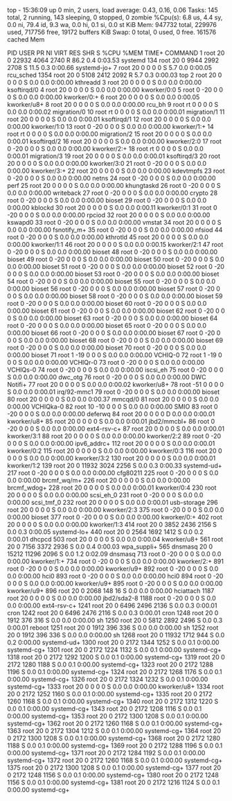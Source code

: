 top - 15:36:09 up 0 min,  2 users,  load average: 0.43, 0.16, 0.06
Tasks: 145 total,   2 running, 143 sleeping,   0 stopped,   0 zombie
%Cpu(s):  6.8 us,  4.4 sy,  0.0 ni, 79.4 id,  9.3 wa,  0.0 hi,  0.1 si,  0.0 st
KiB Mem:    947732 total,   229976 used,   717756 free,    19172 buffers
KiB Swap:        0 total,        0 used,        0 free.   161576 cached Mem

  PID USER      PR  NI    VIRT    RES    SHR S  %CPU %MEM     TIME+ COMMAND
    1 root      20   0   22932   4064   2740 R  86.2  0.4   0:03.53 systemd
  134 root      20   0    9944   2992   2708 S  11.5  0.3   0:00.66 systemd-jo+
    7 root      20   0       0      0      0 S   5.7  0.0   0:00.05 rcu_sched
 1354 root      20   0    5108   2412   2092 R   5.7  0.3   0:00.03 top
    2 root      20   0       0      0      0 S   0.0  0.0   0:00.00 kthreadd
    3 root      20   0       0      0      0 S   0.0  0.0   0:00.00 ksoftirqd/0
    4 root      20   0       0      0      0 S   0.0  0.0   0:00.00 kworker/0:0
    5 root       0 -20       0      0      0 S   0.0  0.0   0:00.00 kworker/0:+
    6 root      20   0       0      0      0 S   0.0  0.0   0:00.05 kworker/u8+
    8 root      20   0       0      0      0 S   0.0  0.0   0:00.00 rcu_bh
    9 root      rt   0       0      0      0 S   0.0  0.0   0:00.02 migration/0
   10 root      rt   0       0      0      0 S   0.0  0.0   0:00.01 migration/1
   11 root      20   0       0      0      0 S   0.0  0.0   0:00.01 ksoftirqd/1
   12 root      20   0       0      0      0 S   0.0  0.0   0:00.00 kworker/1:0
   13 root       0 -20       0      0      0 S   0.0  0.0   0:00.00 kworker/1:+
   14 root      rt   0       0      0      0 S   0.0  0.0   0:00.00 migration/2
   15 root      20   0       0      0      0 S   0.0  0.0   0:00.01 ksoftirqd/2
   16 root      20   0       0      0      0 S   0.0  0.0   0:00.00 kworker/2:0
   17 root       0 -20       0      0      0 S   0.0  0.0   0:00.00 kworker/2:+
   18 root      rt   0       0      0      0 S   0.0  0.0   0:00.01 migration/3
   19 root      20   0       0      0      0 S   0.0  0.0   0:00.01 ksoftirqd/3
   20 root      20   0       0      0      0 S   0.0  0.0   0:00.00 kworker/3:0
   21 root       0 -20       0      0      0 S   0.0  0.0   0:00.00 kworker/3:+
   22 root      20   0       0      0      0 S   0.0  0.0   0:00.00 kdevtmpfs
   23 root       0 -20       0      0      0 S   0.0  0.0   0:00.00 netns
   24 root       0 -20       0      0      0 S   0.0  0.0   0:00.00 perf
   25 root      20   0       0      0      0 S   0.0  0.0   0:00.00 khungtaskd
   26 root       0 -20       0      0      0 S   0.0  0.0   0:00.00 writeback
   27 root       0 -20       0      0      0 S   0.0  0.0   0:00.00 crypto
   28 root       0 -20       0      0      0 S   0.0  0.0   0:00.00 bioset
   29 root       0 -20       0      0      0 S   0.0  0.0   0:00.00 kblockd
   30 root      20   0       0      0      0 S   0.0  0.0   0:00.11 kworker/0:1
   31 root       0 -20       0      0      0 S   0.0  0.0   0:00.00 rpciod
   32 root      20   0       0      0      0 S   0.0  0.0   0:00.00 kswapd0
   33 root       0 -20       0      0      0 S   0.0  0.0   0:00.00 vmstat
   34 root      20   0       0      0      0 S   0.0  0.0   0:00.00 fsnotify_m+
   35 root       0 -20       0      0      0 S   0.0  0.0   0:00.00 nfsiod
   44 root       0 -20       0      0      0 S   0.0  0.0   0:00.00 kthrotld
   45 root      20   0       0      0      0 S   0.0  0.0   0:00.00 kworker/1:1
   46 root      20   0       0      0      0 S   0.0  0.0   0:00.15 kworker/2:1
   47 root       0 -20       0      0      0 S   0.0  0.0   0:00.00 bioset
   48 root       0 -20       0      0      0 S   0.0  0.0   0:00.00 bioset
   49 root       0 -20       0      0      0 S   0.0  0.0   0:00.00 bioset
   50 root       0 -20       0      0      0 S   0.0  0.0   0:00.00 bioset
   51 root       0 -20       0      0      0 S   0.0  0.0   0:00.00 bioset
   52 root       0 -20       0      0      0 S   0.0  0.0   0:00.00 bioset
   53 root       0 -20       0      0      0 S   0.0  0.0   0:00.00 bioset
   54 root       0 -20       0      0      0 S   0.0  0.0   0:00.00 bioset
   55 root       0 -20       0      0      0 S   0.0  0.0   0:00.00 bioset
   56 root       0 -20       0      0      0 S   0.0  0.0   0:00.00 bioset
   57 root       0 -20       0      0      0 S   0.0  0.0   0:00.00 bioset
   58 root       0 -20       0      0      0 S   0.0  0.0   0:00.00 bioset
   59 root       0 -20       0      0      0 S   0.0  0.0   0:00.00 bioset
   60 root       0 -20       0      0      0 S   0.0  0.0   0:00.00 bioset
   61 root       0 -20       0      0      0 S   0.0  0.0   0:00.00 bioset
   62 root       0 -20       0      0      0 S   0.0  0.0   0:00.00 bioset
   63 root       0 -20       0      0      0 S   0.0  0.0   0:00.00 bioset
   64 root       0 -20       0      0      0 S   0.0  0.0   0:00.00 bioset
   65 root       0 -20       0      0      0 S   0.0  0.0   0:00.00 bioset
   66 root       0 -20       0      0      0 S   0.0  0.0   0:00.00 bioset
   67 root       0 -20       0      0      0 S   0.0  0.0   0:00.00 bioset
   68 root       0 -20       0      0      0 S   0.0  0.0   0:00.00 bioset
   69 root       0 -20       0      0      0 S   0.0  0.0   0:00.00 bioset
   70 root       0 -20       0      0      0 S   0.0  0.0   0:00.00 bioset
   71 root       1 -19       0      0      0 S   0.0  0.0   0:00.00 VCHIQ-0
   72 root       1 -19       0      0      0 S   0.0  0.0   0:00.00 VCHIQr-0
   73 root       0 -20       0      0      0 S   0.0  0.0   0:00.00 VCHIQs-0
   74 root       0 -20       0      0      0 S   0.0  0.0   0:00.00 iscsi_eh
   75 root       0 -20       0      0      0 S   0.0  0.0   0:00.00 dwc_otg
   76 root       0 -20       0      0      0 S   0.0  0.0   0:00.00 DWC Notifi+
   77 root      20   0       0      0      0 S   0.0  0.0   0:00.02 kworker/u8+
   78 root     -51   0       0      0      0 S   0.0  0.0   0:00.01 irq/92-mmc1
   79 root       0 -20       0      0      0 S   0.0  0.0   0:00.00 bioset
   80 root      20   0       0      0      0 S   0.0  0.0   0:00.37 mmcqd/0
   81 root      20   0       0      0      0 S   0.0  0.0   0:00.00 VCHIQka-0
   82 root      10 -10       0      0      0 S   0.0  0.0   0:00.00 SMIO
   83 root       0 -20       0      0      0 S   0.0  0.0   0:00.00 deferwq
   84 root      20   0       0      0      0 D   0.0  0.0   0:00.01 kworker/u8+
   85 root      20   0       0      0      0 S   0.0  0.0   0:00.01 jbd2/mmcbl+
   86 root       0 -20       0      0      0 S   0.0  0.0   0:00.00 ext4-rsv-c+
   87 root      20   0       0      0      0 S   0.0  0.0   0:00.01 kworker/3:1
   88 root      20   0       0      0      0 S   0.0  0.0   0:00.00 kworker/2:2
   89 root       0 -20       0      0      0 S   0.0  0.0   0:00.00 ipv6_addrc+
  112 root      20   0       0      0      0 S   0.0  0.0   0:00.01 kworker/0:2
  115 root      20   0       0      0      0 S   0.0  0.0   0:00.00 kworker/0:3
  116 root      20   0       0      0      0 S   0.0  0.0   0:00.00 kworker/3:2
  130 root      20   0       0      0      0 S   0.0  0.0   0:00.01 kworker/1:2
  139 root      20   0   11932   3024   2256 S   0.0  0.3   0:00.33 systemd-ud+
  217 root       0 -20       0      0      0 S   0.0  0.0   0:00.00 cfg80211
  225 root       0 -20       0      0      0 S   0.0  0.0   0:00.00 brcmf_wq/m+
  226 root      20   0       0      0      0 S   0.0  0.0   0:00.00 brcmf_wdog+
  228 root      20   0       0      0      0 S   0.0  0.0   0:00.01 kworker/0:4
  230 root      20   0       0      0      0 S   0.0  0.0   0:00.00 scsi_eh_0
  231 root       0 -20       0      0      0 S   0.0  0.0   0:00.00 scsi_tmf_0
  232 root      20   0       0      0      0 S   0.0  0.0   0:00.01 usb-storage
  296 root      20   0       0      0      0 S   0.0  0.0   0:00.00 kworker/2:3
  375 root       0 -20       0      0      0 S   0.0  0.0   0:00.00 bioset
  377 root       0 -20       0      0      0 S   0.0  0.0   0:00.00 kworker/0:+
  402 root      20   0       0      0      0 S   0.0  0.0   0:00.00 kworker/1:3
  414 root      20   0    3852   2436   2156 S   0.0  0.3   0:00.05 systemd-lo+
  440 root      20   0    2564   1692   1412 S   0.0  0.2   0:00.01 dhcpcd
  503 root      20   0       0      0      0 S   0.0  0.0   0:00.04 kworker/u8+
  561 root      20   0    7156   3372   2936 S   0.0  0.4   0:00.03 wpa_suppli+
  565 dnsmasq   20   0   15212  11296   2096 S   0.0  1.2   0:02.09 dnsmasq
  713 root       0 -20       0      0      0 S   0.0  0.0   0:00.00 kworker/1:+
  734 root       0 -20       0      0      0 S   0.0  0.0   0:00.00 kworker/2:+
  891 root       0 -20       0      0      0 S   0.0  0.0   0:00.00 kworker/u9+
  892 root       0 -20       0      0      0 S   0.0  0.0   0:00.00 hci0
  893 root       0 -20       0      0      0 S   0.0  0.0   0:00.00 hci0
  894 root       0 -20       0      0      0 S   0.0  0.0   0:00.00 kworker/u9+
  895 root       0 -20       0      0      0 S   0.0  0.0   0:00.00 kworker/u9+
  896 root      20   0    2068    148     16 S   0.0  0.0   0:00.00 hciattach
 1187 root      20   0       0      0      0 S   0.0  0.0   0:00.00 jbd2/sda2-8
 1188 root       0 -20       0      0      0 S   0.0  0.0   0:00.00 ext4-rsv-c+
 1241 root      20   0    6496   2496   2136 S   0.0  0.3   0:00.01 cron
 1242 root      20   0    6496   2476   2116 S   0.0  0.3   0:00.01 cron
 1248 root      20   0    1912    376    316 S   0.0  0.0   0:00.00 sh
 1250 root      20   0    5812   2892   2496 S   0.0  0.3   0:00.01 reboot
 1251 root      20   0    1912    396    336 S   0.0  0.0   0:00.00 sh
 1252 root      20   0    1912    396    336 S   0.0  0.0   0:00.00 sh
 1268 root      20   0   11932   1712    944 S   0.0  0.2   0:00.00 systemd-ud+
 1300 root      20   0    2172   1344   1252 S   0.0  0.1   0:00.00 systemd-cg+
 1301 root      20   0    2172   1224   1132 S   0.0  0.1   0:00.00 systemd-cg+
 1318 root      20   0    2172   1292   1200 S   0.0  0.1   0:00.00 systemd-cg+
 1319 root      20   0    2172   1280   1188 S   0.0  0.1   0:00.00 systemd-cg+
 1323 root      20   0    2172   1288   1196 S   0.0  0.1   0:00.00 systemd-cg+
 1324 root      20   0    2172   1268   1176 S   0.0  0.1   0:00.00 systemd-cg+
 1326 root      20   0    2172   1324   1232 S   0.0  0.1   0:00.00 systemd-cg+
 1333 root      20   0       0      0      0 S   0.0  0.0   0:00.00 kworker/u8+
 1334 root      20   0    2172   1252   1160 S   0.0  0.1   0:00.00 systemd-cg+
 1335 root      20   0    2172   1260   1168 S   0.0  0.1   0:00.00 systemd-cg+
 1340 root      20   0    2172   1312   1220 S   0.0  0.1   0:00.00 systemd-cg+
 1343 root      20   0    2172   1208   1116 S   0.0  0.1   0:00.00 systemd-cg+
 1353 root      20   0    2172   1300   1208 S   0.0  0.1   0:00.00 systemd-cg+
 1362 root      20   0    2172   1260   1168 S   0.0  0.1   0:00.00 systemd-cg+
 1363 root      20   0    2172   1304   1212 S   0.0  0.1   0:00.00 systemd-cg+
 1364 root      20   0    2172   1300   1208 S   0.0  0.1   0:00.00 systemd-cg+
 1368 root      20   0    2172   1280   1188 S   0.0  0.1   0:00.00 systemd-cg+
 1369 root      20   0    2172   1288   1196 S   0.0  0.1   0:00.00 systemd-cg+
 1371 root      20   0    2172   1284   1192 S   0.0  0.1   0:00.00 systemd-cg+
 1372 root      20   0    2172   1260   1168 S   0.0  0.1   0:00.00 systemd-cg+
 1375 root      20   0    2172   1300   1208 S   0.0  0.1   0:00.00 systemd-cg+
 1377 root      20   0    2172   1248   1156 S   0.0  0.1   0:00.00 systemd-cg+
 1380 root      20   0    2172   1248   1156 S   0.0  0.1   0:00.00 systemd-cg+
 1381 root      20   0    2172   1216   1124 S   0.0  0.1   0:00.00 systemd-cg+

